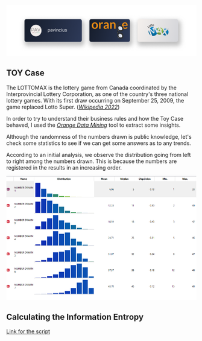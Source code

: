![LOTTO](../utils/Lotto.png)

## TOY Case

The LOTTOMAX is the lottery game from Canada coordinated by the Interprovincial Lottery Corporation, as one of the country's three national lottery games. With its first draw occurring on September 25, 2009, the game replaced Lotto Super. ([*Wikipedia 2022*](https://en.wikipedia.org/wiki/Lotto_Max))

In order to try to understand their business rules and how the Toy Case behaved, I used the [*Orange Data Mining*](https://orangedatamining.com) tool to extract some insights.

Although the randomness of the numbers drawn is public knowledge, let's check some statistics to see if we can get some answers as to any trends.

According to an initial analysis, we observe the distribution going from left to right among the numbers drawn. This is because the numbers are registered in the results in an increasing order.

![DISTRIBUTION](../utils/Distribution_LOTTOMAX.png)

## Calculating the Information Entropy

[Link for the script](/Homework/LOTTOMAX_ENTROPY.py)

